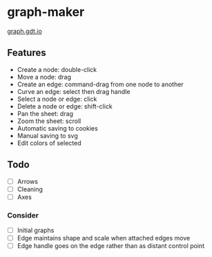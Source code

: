 # graph-maker

[graph.gdt.io](http://graph.gdt.io/)

## Features

- Create a node: double-click
- Move a node: drag
- Create an edge: command-drag from one node to another
- Curve an edge: select then drag handle
- Select a node or edge: click
- Delete a node or edge: shift-click
- Pan the sheet: drag
- Zoom the sheet: scroll
- Automatic saving to cookies
- Manual saving to svg
- Edit colors of selected

## Todo

- [ ] Arrows
- [ ] Cleaning
- [ ] Axes

### Consider

- [ ] Initial graphs
- [ ] Edge maintains shape and scale when attached edges move
- [ ] Edge handle goes on the edge rather than as distant control point
